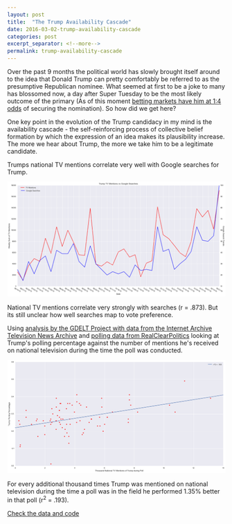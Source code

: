 ```yaml
---
layout: post
title:  "The Trump Availability Cascade"
date: 2016-03-02-trump-availability-cascade
categories: post
excerpt_separator: <!--more-->
permalink: trump-availability-cascade
---
```


Over the past 9 months the political world has slowly brought itself around to the idea that Donald Trump can pretty comfortably be referred to as the presumptive Republican nominee. What seemed at first to be a joke to many has blossomed now, a day after Super Tuesday to be the most likely outcome of the primary (As of this moment [betting markets have him at 1:4 odds](http://www.oddschecker.com/politics/us-politics/us-presidential-election-2016/republican-candidate) of securing the nomination). So how did we get here?<!--more-->

One key point in the evolution of the Trump candidacy in my mind is the availability cascade - the self-reinforcing process of collective belief formation by which the expression of an idea makes its plausibility increase. The more we hear about Trump, the more we take him to be a legitimate candidate.

Trumps national TV mentions correlate very well with Google searches for Trump.

![Trump TV mentions vs Google searches](/assets/trump_mentions_vs_searches.png)

National TV mentions correlate very strongly with searches (r = .873). But its still unclear how well searches map to vote preference.

Using [analysis by the GDELT Project with data from the Internet Archive Television News Archive](http://television.gdeltproject.org/cgi-bin/iatv_campaign2016/iatv_campaign2016?filter_candidate=DONALD_TRUMP&filter_network=NATIONAL&filter_timespan=SINCETRUMP&filter_displayas=RAW) and [polling data from RealClearPolitics](http://www.realclearpolitics.com/epolls/2016/president/us/2016_republican_presidential_nomination-3823.html) looking at Trump's polling percentage against the number of mentions he's received on national television during the time the poll was conducted.

![Trump Poll Results vs. TV mentions](/assets/trump_mentions_vs_polling.png)

For every additional thousand times Trump was mentioned on national television during the time a poll was in the field he performed 1.35% better in that poll (r<sup>2</sup> = .193).

[Check the data and code](https://github.com/rshipskind/trump_availability_cascade)
